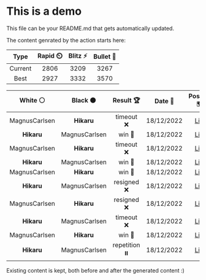 # This is a demo

This file can be your README.md that gets automatically updated.

The content genrated by the action starts here:

<!--START_SECTION:chessStats-->
<!-- Automatically generated with https://github.com/Balastrong/chess-stats-action -->

| Type | Rapid ⏲️ | Blitz ⚡ | Bullet 🔫 |
|:---:|:---:|:---:|:---:|
| Current | 2806 | 3209 | 3267 |
| Best | 2927 | 3332 | 3570 |

| White ⚪ | Black ⚫ | Result 🏆 | Date 📅 | Position 🗺️ | Type 🕕 |
|:---:|:---:|:---:|:---:|:---:|:---:|
| MagnusCarlsen | **Hikaru** | timeout ❌ | 18/12/2022 | <a href="http://www.ee.unb.ca/cgi-bin/tervo/fen.pl?select=2Q2K2/R7/8/8/1Q6/8/2r5/2k5 b - -">Link</a> | Bullet |
| **Hikaru** | MagnusCarlsen | win 🥇 | 18/12/2022 | <a href="http://www.ee.unb.ca/cgi-bin/tervo/fen.pl?select=q2r2k1/5ppp/P1N1pn2/2p5/2P5/1P3Q2/R1B2PKb/8 b - -">Link</a> | Bullet |
| MagnusCarlsen | **Hikaru** | timeout ❌ | 18/12/2022 | <a href="http://www.ee.unb.ca/cgi-bin/tervo/fen.pl?select=8/8/8/8/1QQ1B3/5K2/8/2k5 b - -">Link</a> | Bullet |
| **Hikaru** | MagnusCarlsen | win 🥇 | 18/12/2022 | <a href="http://www.ee.unb.ca/cgi-bin/tervo/fen.pl?select=r5k1/2p2p2/2p3r1/p2pPq1p/P2B1P1p/4R2P/1PP1Q2K/5R2 b - -">Link</a> | Bullet |
| MagnusCarlsen | **Hikaru** | win 🥇 | 18/12/2022 | <a href="http://www.ee.unb.ca/cgi-bin/tervo/fen.pl?select=8/6p1/7p/5p1P/2R5/3k2P1/2p3K1/2r5 w - -">Link</a> | Bullet |
| **Hikaru** | MagnusCarlsen | resigned ❌ | 18/12/2022 | <a href="http://www.ee.unb.ca/cgi-bin/tervo/fen.pl?select=6B1/7p/5kpb/p7/1p5K/1P6/P7/8 w - -">Link</a> | Bullet |
| MagnusCarlsen | **Hikaru** | resigned ❌ | 18/12/2022 | <a href="http://www.ee.unb.ca/cgi-bin/tervo/fen.pl?select=8/1p2q1kp/1np1N1p1/p7/1P1b1P2/PQ3BP1/6KP/8 b - -">Link</a> | Bullet |
| **Hikaru** | MagnusCarlsen | timeout ❌ | 18/12/2022 | <a href="http://www.ee.unb.ca/cgi-bin/tervo/fen.pl?select=8/4K3/8/1k3q2/8/p2q4/P7/8 w - -">Link</a> | Bullet |
| MagnusCarlsen | **Hikaru** | win 🥇 | 18/12/2022 | <a href="http://www.ee.unb.ca/cgi-bin/tervo/fen.pl?select=r4rk1/7p/2p5/pp1p2P1/2nP2b1/1NnN2P1/P3B2R/R2K4 w - -">Link</a> | Bullet |
| **Hikaru** | MagnusCarlsen | repetition ⏸️ | 18/12/2022 | <a href="http://www.ee.unb.ca/cgi-bin/tervo/fen.pl?select=8/6p1/5rkp/R7/8/5PK1/7P/8 b - -">Link</a> | Blitz |

<!--END_SECTION:chessStats-->

Existing content is kept, both before and after the generated content :)
